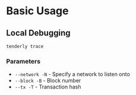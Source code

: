 # Basic Usage

## Local Debugging

```
tenderly trace
``` 

### Parameters

- `--network -N` - Specify a network to listen onto
- `--block -B` - Block number
- `--tx -T` - Transaction hash
